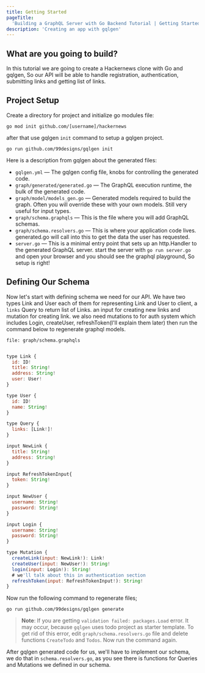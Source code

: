 ```yaml
---
title: Getting Started
pageTitle:
  'Building a GraphQL Server with Go Backend Tutorial | Getting Started'
description: 'Creating an app with gqlgen'
---
```


## What are you going to build?

In this tutorial we are going to create a Hackernews clone with Go and gqlgen,
So our API will be able to handle registration, authentication, submitting links
and getting list of links.

## Project Setup <a name="project-setup"></a>

<Instruction>

Create a directory for project and initialize go modules file:

```
go mod init github.com/[username]/hackernews
```

after that use ‍‍gqlgen `init` command to setup a gqlgen project.

```
go run github.com/99designs/gqlgen init
```

</Instruction>

Here is a description from gqlgen about the generated files:

- `gqlgen.yml` — The gqlgen config file, knobs for controlling the generated
  code.
- `graph/generated/generated.go` — The GraphQL execution runtime, the bulk of
  the generated code.
- `graph/model/models_gen.go` — Generated models required to build the graph.
  Often you will override these with your own models. Still very useful for
  input types.
- `graph/schema.graphqls` — This is the file where you will add GraphQL schemas.
- `graph/schema.resolvers.go` — This is where your application code lives.
  generated.go will call into this to get the data the user has requested.
- `server.go` — This is a minimal entry point that sets up an http.Handler to
  the generated GraphQL server. start the server with `go run server.go` and
  open your browser and you should see the graphql playground, So setup is
  right!

## Defining Our Schema <a name="defining-out-schema"></a>

Now let's start with defining schema we need for our API. We have two types Link
and User each of them for representing Link and User to client, a `links` Query
to return list of Links. an input for creating new links and mutation for
creating link. we also need mutations to for auth system which includes Login,
createUser, refreshToken(I'll explain them later) then run the command below to
regenerate graphql models.

`file: graph/schema.graphqls`

```js

type Link {
  id: ID!
  title: String!
  address: String!
  user: User!
}

type User {
  id: ID!
  name: String!
}

type Query {
  links: [Link!]!
}

input NewLink {
  title: String!
  address: String!
}

input RefreshTokenInput{
  token: String!
}

input NewUser {
  username: String!
  password: String!
}

input Login {
  username: String!
  password: String!
}

type Mutation {
  createLink(input: NewLink!): Link!
  createUser(input: NewUser!): String!
  login(input: Login!): String!
  # we'll talk about this in authentication section
  refreshToken(input: RefreshTokenInput!): String!
}
```

<Instruction>

Now run the following command to regenerate files;

```
go run github.com/99designs/gqlgen generate
```

</Instruction>

> **Note**: If you are getting `validation failed: packages.Load` error. It may
> occur, because `gqlgen` uses todo project as starter template. To get rid of
> this error, edit `graph/schema.resolvers.go` file and delete functions
> `CreateTodo` and `Todos`. Now run the command again.

After gqlgen generated code for us, we'll have to implement our schema, we do
that in ‍‍‍‍`schema.resolvers.go`, as you see there is functions for Queries and
Mutations we defined in our schema.
